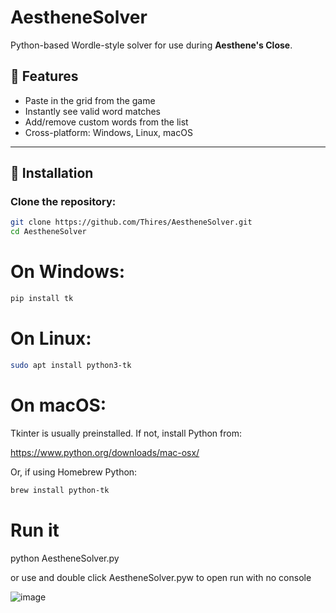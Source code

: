 # AestheneSolver

Python-based Wordle-style solver for use during **Aesthene's Close**.

## 🧩 Features
- Paste in the grid from the game
- Instantly see valid word matches
- Add/remove custom words from the list
- Cross-platform: Windows, Linux, macOS

---

## 🔧 Installation

### Clone the repository:
```bash
git clone https://github.com/Thires/AestheneSolver.git
cd AestheneSolver
```

# On Windows:
```bash
pip install tk
```

# On Linux:
```bash
sudo apt install python3-tk
```

# On macOS:
Tkinter is usually preinstalled. If not, install Python from:

https://www.python.org/downloads/mac-osx/

Or, if using Homebrew Python:
```bash
brew install python-tk
```

# Run it
python AestheneSolver.py

or use and double click AestheneSolver.pyw to open run with no console


![image](https://github.com/user-attachments/assets/deb42f3c-707e-4e35-a3b5-39693db98a74)
